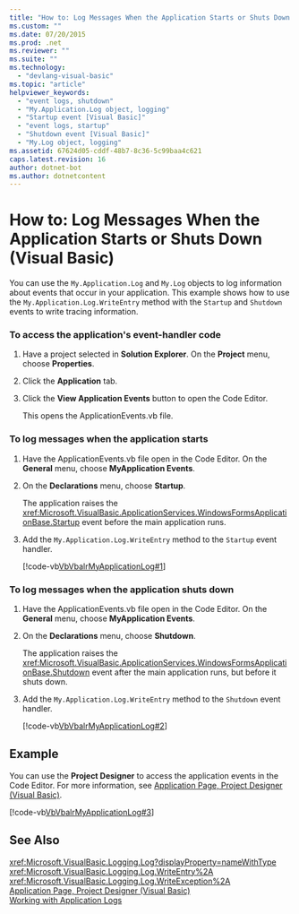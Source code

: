 ```yaml
---
title: "How to: Log Messages When the Application Starts or Shuts Down (Visual Basic)"
ms.custom: ""
ms.date: 07/20/2015
ms.prod: .net
ms.reviewer: ""
ms.suite: ""
ms.technology: 
  - "devlang-visual-basic"
ms.topic: "article"
helpviewer_keywords: 
  - "event logs, shutdown"
  - "My.Application.Log object, logging"
  - "Startup event [Visual Basic]"
  - "event logs, startup"
  - "Shutdown event [Visual Basic]"
  - "My.Log object, logging"
ms.assetid: 67624d05-cddf-48b7-8c36-5c99baa4c621
caps.latest.revision: 16
author: dotnet-bot
ms.author: dotnetcontent
---
```

# How to: Log Messages When the Application Starts or Shuts Down (Visual Basic)
You can use the `My.Application.Log` and `My.Log` objects to log information about events that occur in your application. This example shows how to use the `My.Application.Log.WriteEntry` method with the `Startup` and `Shutdown` events to write tracing information.  
  
### To access the application's event-handler code  
  
1.  Have a project selected in **Solution Explorer**. On the **Project** menu, choose **Properties**.  
  
2.  Click the **Application** tab.  
  
3.  Click the **View Application Events** button to open the Code Editor.  
  
     This opens the ApplicationEvents.vb file.  
  
### To log messages when the application starts  
  
1. Have the ApplicationEvents.vb file open in the Code Editor. On the **General** menu, choose **MyApplication Events**.  
  
2. On the **Declarations** menu, choose **Startup**.  
  
    The application raises the <xref:Microsoft.VisualBasic.ApplicationServices.WindowsFormsApplicationBase.Startup> event before the main application runs.  
  
3. Add the `My.Application.Log.WriteEntry` method to the `Startup` event handler.  
  
    [!code-vb[VbVbalrMyApplicationLog#1](../../../../visual-basic/developing-apps/programming/log-info/codesnippet/VisualBasic/how-to-log-messages-when-the-application-starts-or-shuts-down_1.vb)]  
  
### To log messages when the application shuts down  
  
1. Have the ApplicationEvents.vb file open in the Code Editor. On the **General** menu, choose **MyApplication Events**.  
  
2. On the **Declarations** menu, choose **Shutdown**.  
  
    The application raises the <xref:Microsoft.VisualBasic.ApplicationServices.WindowsFormsApplicationBase.Shutdown> event after the main application runs, but before it shuts down.  
  
3. Add the `My.Application.Log.WriteEntry` method to the `Shutdown` event handler.  
  
    [!code-vb[VbVbalrMyApplicationLog#2](../../../../visual-basic/developing-apps/programming/log-info/codesnippet/VisualBasic/how-to-log-messages-when-the-application-starts-or-shuts-down_2.vb)]  
  
## Example  
 You can use the **Project Designer** to access the application events in the Code Editor. For more information, see [Application Page, Project Designer (Visual Basic)](/visualstudio/ide/reference/application-page-project-designer-visual-basic).  
  
 [!code-vb[VbVbalrMyApplicationLog#3](../../../../visual-basic/developing-apps/programming/log-info/codesnippet/VisualBasic/how-to-log-messages-when-the-application-starts-or-shuts-down_3.vb)]  
  
## See Also  
 <xref:Microsoft.VisualBasic.Logging.Log?displayProperty=nameWithType>  
 <xref:Microsoft.VisualBasic.Logging.Log.WriteEntry%2A>  
 <xref:Microsoft.VisualBasic.Logging.Log.WriteException%2A>  
 [Application Page, Project Designer (Visual Basic)](/visualstudio/ide/reference/application-page-project-designer-visual-basic)  
 [Working with Application Logs](../../../../visual-basic/developing-apps/programming/log-info/working-with-application-logs.md)

